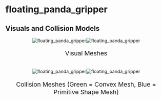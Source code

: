 <!-- THIS IS ALL GENERATED DOCUMENTATION via generate_robot_docs.py. DO NOT MODIFY THIS FILE -->

# floating_panda_gripper

## Visuals and Collision Models

<div>
    <div style="max-width: 100%; display: flex; justify-content: center;">
        <img src="/_static/robot_images/floating_panda_gripper/front_visual.png" style='min-width:min(50%, 100px);max-width:50%;height:auto' alt="floating_panda_gripper">
        <img src="/_static/robot_images/floating_panda_gripper/side_visual.png" style='min-width:min(50%, 100px);max-width:50%;height:auto' alt="floating_panda_gripper">
    </div>
    <p style="text-align: center; font-size: 1.2rem;">Visual Meshes</p>
    <br/>
    <div style="max-width: 100%; display: flex; justify-content: center;">
        <img src="/_static/robot_images/floating_panda_gripper/front_collision.png" style='min-width:min(50%, 100px);max-width:50%;height:auto' alt="floating_panda_gripper">
        <img src="/_static/robot_images/floating_panda_gripper/side_collision.png" style='min-width:min(50%, 100px);max-width:50%;height:auto' alt="floating_panda_gripper">
    </div>
    <p style="text-align: center; font-size: 1.2rem;">Collision Meshes (Green = Convex Mesh, Blue = Primitive Shape Mesh)</p>
</div>

